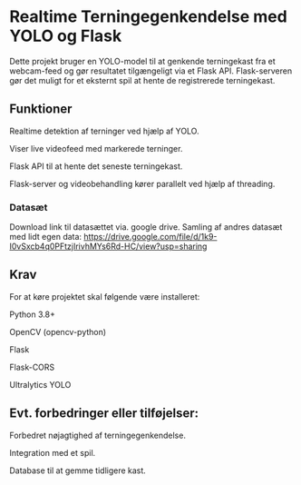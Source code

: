 # Realtime Terningegenkendelse med YOLO og Flask

Dette projekt bruger en YOLO-model til at genkende terningekast fra et webcam-feed og gør resultatet tilgængeligt via et Flask API. Flask-serveren gør det muligt for et eksternt spil at hente de registrerede terningekast.

## Funktioner

Realtime detektion af terninger ved hjælp af YOLO.

Viser live videofeed med markerede terninger.

Flask API til at hente det seneste terningekast.

Flask-server og videobehandling kører parallelt ved hjælp af threading.
### Datasæt
Download link til datasættet via. google drive. Samling af andres datasæt med lidt egen data:
https://drive.google.com/file/d/1k9-I0vSxcb4q0PFtzjIrivhMYs6Rd-HC/view?usp=sharing

## Krav

For at køre projektet skal følgende være installeret:

Python 3.8+

OpenCV (opencv-python)

Flask

Flask-CORS

Ultralytics YOLO

## Evt. forbedringer eller tilføjelser:

Forbedret nøjagtighed af terningegenkendelse.

Integration med et spil.

Database til at gemme tidligere kast.
